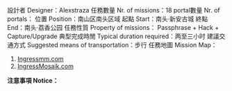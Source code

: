 設計者 Designer：Alexstraza
任務數量 Nr. of missions：18
portal數量 Nr. of portals：
位置 Position：南山区南头区域
起點 Start：南头·新安古城
終點 End：南头·荔香公园
任務性質 Property of missions： Passphrase + Hack + Capture/Upgrade
典型完成時閒 Typical duration required：两至三小时
建議交通方式 Suggested means of transportation：步行
任務地圖 Mission Map： 
1.  [Ingressmm.com](https://goo.gl/LmgGRM)
2.  [IngressMosaik.com](https://ingressmosaik.com/mosaic/13026)

**注意事項 Notice：**